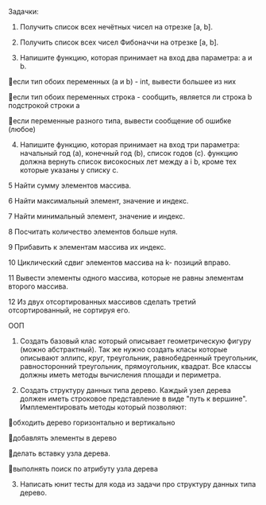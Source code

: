 Задачки:

1. Получить список всех нечётных чисел на отрезке [a, b].

2. Получить список всех чисел Фибоначчи на отрезке [a, b].

3. Напишите функцию, которая принимает на вход два параметра: a и b.

если тип обоих переменных (a и b) - int, вывести большее из них

если тип обоих переменных строка - сообщить, является ли строка b подстрокой строки a

если переменные разного типа, вывести сообщение об ошибке (любое)

4. Напишите функцию, которая принимает на вход три параметра: начальный год (a), конечный год (b), список годов (c). функцию должна вернуть список високосных лет между а і b, кроме тех которые указаны у списку c.

5 Найти сумму элементов массива.

6 Найти максимальный элемент, значение и индекс.

7 Найти минимальный элемент, значение и индекс.

8 Посчитать количество элементов больше нуля.

9 Прибавить к элементам массива их индекс.

10 Циклический сдвиг элементов массива на k- позиций вправо.

11 Вывести элементы одного массива, которые не равны элементам второго массива.

12 Из двух отсортированных массивов сделать третий отсортированный, не сортируя его.



ООП

1. Создать базовый клас который описывает геометрическую фигуру (можно абстрактный). Так же нужно создать класы которые описывают эллипс, круг, треугольник, равнобедренный треугольник, равносторонний треугольник, прямоугольник, квадрат. Все классы должны иметь методы вычисления площади и периметра.

2. Создать структуру данных типа дерево. Каждый узел дерева должен иметь строковое представление в виде "путь к вершине". Имплементировать методы который позволяют:

обходить дерево горизонтально и вертикально

добавлять элементы в дерево

делать вставку узла дерева.

выполнять поиск по атрибуту узла дерева

3. Написать юнит тесты для кода из задачи про структуру данных типа дерево.
